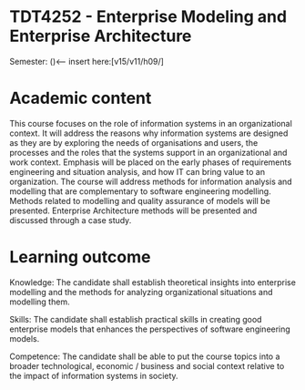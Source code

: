 TDT4252 - Enterprise Modeling and Enterprise Architecture
======
Semester: ()<-- insert here:[v15/v11/h09/]

# Academic content
This course focuses on the role of information systems in an organizational context. It will address the reasons why information systems are designed as they are by exploring the needs of organisations and users, the processes and the roles that the systems support in an organizational and work context. Emphasis will be placed on the early phases of requirements engineering and situation analysis, and how IT can bring value to an organization. The course will address methods for information analysis and modelling that are complementary to software engineering modelling. Methods related to modelling and quality assurance of models will be presented. Enterprise Architecture methods will be presented and discussed through a case study. 

# Learning outcome
Knowledge: The candidate shall establish theoretical insights into enterprise modelling and the methods for analyzing organizational situations and modelling them. 

Skills: The candidate shall establish practical skills in creating good enterprise models that enhances the perspectives of software engineering models. 

Competence: The candidate shall be able to put the course topics into a broader technological, economic / business and social context relative to the impact of information systems in society.
